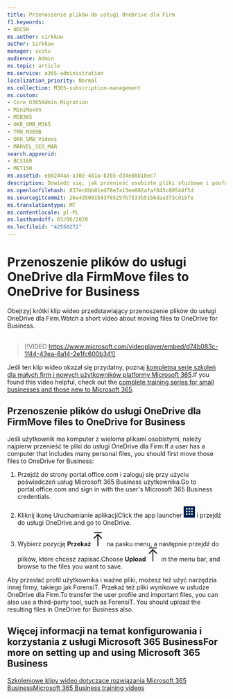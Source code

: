 ```yaml
---
title: Przenoszenie plików do usługi OneDrive dla Firm
f1.keywords:
- NOCSH
ms.author: sirkkuw
author: Sirkkuw
manager: scotv
audience: Admin
ms.topic: article
ms.service: o365-administration
localization_priority: Normal
ms.collection: M365-subscription-management
ms.custom:
- Core_O365Admin_Migration
- MiniMaven
- MSB365
- OKR_SMB_M365
- TRN_M365B
- OKR_SMB_Videos
- MARVEL_SEO_MAR
search.appverid:
- BCS160
- MET150
ms.assetid: eb8244aa-a302-481a-b2b5-d34e88b18ec7
description: Dowiedz się, jak przenieść osobiste pliki służbowe i poufne pliki firmowe do usługi OneDrive dla Firm w kilku prostych krokach.
ms.openlocfilehash: 837ec8bb01ed78e7a13ee802afaf845c80544f5d
ms.sourcegitcommit: 26e4d5091583765257b7533b5156daa373cd19fe
ms.translationtype: MT
ms.contentlocale: pl-PL
ms.lasthandoff: 03/06/2020
ms.locfileid: "42550272"
---
```

# <a name="move-files-to-onedrive-for-business"></a><span data-ttu-id="f493d-103">Przenoszenie plików do usługi OneDrive dla Firm</span><span class="sxs-lookup"><span data-stu-id="f493d-103">Move files to OneDrive for Business</span></span>

<span data-ttu-id="f493d-104">Obejrzyj krótki klip wideo przedstawiający przenoszenie plików do usługi OneDrive dla Firm.</span><span class="sxs-lookup"><span data-stu-id="f493d-104">Watch a short video about moving files to OneDrive for Business.</span></span><br><br>

> [!VIDEO https://www.microsoft.com/videoplayer/embed/d74b083c-1f44-43ea-8a14-2e1fc600b341] 

<span data-ttu-id="f493d-105">Jeśli ten klip wideo okazał się przydatny, poznaj [kompletną serię szkoleń dla małych firm i nowych użytkowników platformy Microsoft 365](https://support.office.com/article/6ab4bbcd-79cf-4000-a0bd-d42ce4d12816).</span><span class="sxs-lookup"><span data-stu-id="f493d-105">If you found this video helpful, check out the [complete training series for small businesses and those new to Microsoft 365](https://support.office.com/article/6ab4bbcd-79cf-4000-a0bd-d42ce4d12816).</span></span>


## <a name="move-files-to-onedrive-for-business"></a><span data-ttu-id="f493d-106">Przenoszenie plików do usługi OneDrive dla Firm</span><span class="sxs-lookup"><span data-stu-id="f493d-106">Move files to OneDrive for Business</span></span>

<span data-ttu-id="f493d-107">Jeśli użytkownik ma komputer z wieloma plikami osobistymi, należy najpierw przenieść te pliki do usługi OneDrive dla Firm:</span><span class="sxs-lookup"><span data-stu-id="f493d-107">If a user has a computer that includes many personal files, you should first move those files to OneDrive for Business:</span></span>
  
1. <span data-ttu-id="f493d-108">Przejdź do strony portal.office.com i zaloguj się przy użyciu poświadczeń usług Microsoft 365 Business użytkownika.</span><span class="sxs-lookup"><span data-stu-id="f493d-108">Go to portal.office.com and sign in with the user's Microsoft 365 Business credentials.</span></span>
    
2. <span data-ttu-id="f493d-109">Kliknij ikonę Uruchamianie aplikacji</span><span class="sxs-lookup"><span data-stu-id="f493d-109">Click the app launcher</span></span> ![The app launcher icon in Office 365](../media/7502f4ec-3c9a-435d-a7b4-b9cda85189a7.png) <span data-ttu-id="f493d-111">i przejdź do usługi OneDrive.</span><span class="sxs-lookup"><span data-stu-id="f493d-111">and go to OneDrive.</span></span> 
    
3. <span data-ttu-id="f493d-112">Wybierz pozycję **Przekaż**![Upload](../media/d9b963b8-10af-42e2-953d-360301b83d3c.png) na pasku menu, a następnie przejdź do plików, które chcesz zapisać.</span><span class="sxs-lookup"><span data-stu-id="f493d-112">Choose **Upload**![Upload](../media/d9b963b8-10af-42e2-953d-360301b83d3c.png) in the menu bar, and browse to the files you want to save.</span></span> 
    
<span data-ttu-id="f493d-p101">Aby przesłać profil użytkownika i ważne pliki, możesz też użyć narzędzia innej firmy, takiego jak ForensiT. Przekaż też pliki wynikowe w usłudze OneDrive dla Firm.</span><span class="sxs-lookup"><span data-stu-id="f493d-p101">To transfer the user profile and important files, you can also use a third-party tool, such as ForensiT. You should upload the resulting files in OneDrive for Business also.</span></span>
  
## <a name="for-more-on-setting-up-and-using-microsoft-365-business"></a><span data-ttu-id="f493d-115">Więcej informacji na temat konfigurowania i korzystania z usługi Microsoft 365 Business</span><span class="sxs-lookup"><span data-stu-id="f493d-115">For more on setting up and using Microsoft 365 Business</span></span>

[<span data-ttu-id="f493d-116">Szkoleniowe klipy wideo dotyczące rozwiązania Microsoft 365 Business</span><span class="sxs-lookup"><span data-stu-id="f493d-116">Microsoft 365 Business training videos</span></span>](https://support.office.com/article/6ab4bbcd-79cf-4000-a0bd-d42ce4d12816)
